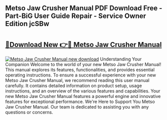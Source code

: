 ## Metso Jaw Crusher Manual PDF Download Free - Part-BiG User Guide Repair - Service Owner Edition jcSBw

# <h2><a href="http://cf18747.oget.top/?id=Metso+Jaw+Crusher+Manual">🔗Download New 👉🔴 Metso Jaw Crusher Manual</a></h2>

[![Metso Jaw Crusher Manual new download](https://i.imgur.com/5g1atiW.png)](http://cf18747.oget.top/?id=Metso+Jaw+Crusher+Manual)
Understanding Your Companion Welcome to the world of your new Metso Jaw Crusher Manual! This manual explores its features, functionalities, and provides essential operating instructions. To ensure a successful experience with your new Metso Jaw Crusher Manual, we recommend reading this user manual carefully. It contains detailed information on product setup, usage instructions, and an overview of the various features and capabilities. Your new Metso Jaw Crusher Manual features a powerful engine and innovative features for exceptional performance. We're Here to Support You Metso Jaw Crusher Manual. Our team is dedicated to assisting you with any questions or concerns.
